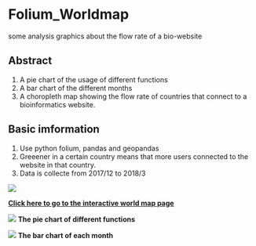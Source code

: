 # Folium_Worldmap
some analysis graphics about the flow rate of a bio-website

## Abstract
1. A pie chart of the usage of different functions
2. A bar chart of the different months
3. A choropleth map showing the flow rate of countries that connect to a bioinformatics website.

## Basic imformation
1. Use python folium, pandas and geopandas
2. Greeener in a certain country means that more users connected to the website in that country.
3. Data is collecte from 2017/12 to 2018/3

![](https://i.imgur.com/77lOU7v.png)


[**Click here to go to the interactive world map page**](https://howardchao.github.io/Folium_Worldmap/map_html/GeoJSON_and_choropleth_low.html)

![](https://i.imgur.com/aheQqSP.png)
**The pie chart of different functions**

![](https://i.imgur.com/6DKLFrb.png)
**The bar chart of each month**
